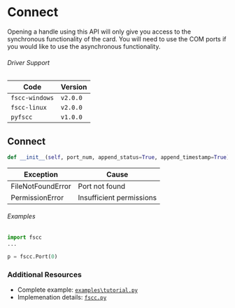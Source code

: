 # Connect

Opening a handle using this API will only give you access to the
synchronous functionality of the card. You will need to use the COM ports
if you would like to use the asynchronous functionality.

###### Driver Support
| Code           | Version
| -------------- | --------
| `fscc-windows` | `v2.0.0`
| `fscc-linux`   | `v2.0.0`
| `pyfscc`       | `v1.0.0`


## Connect
```python
def __init__(self, port_num, append_status=True, append_timestamp=True)
```

| Exception         | Cause
| ----------------- | -------------------------
| FileNotFoundError | Port not found
| PermissionError   | Insufficient permissions

###### Examples
```python
import fscc
...

p = fscc.Port(0)
```


### Additional Resources
- Complete example: [`examples\tutorial.py`](https://github.com/commtech/pyfscc/blob/master/examples/tutorial.py)
- Implemenation details: [`fscc.py`](https://github.com/commtech/pyfscc/blob/master/scc.py)
